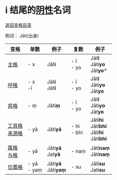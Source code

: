 # i 结尾的[阴性](feminine.md)名词

[返回变格目录](readme.md)

例词： Jāti(出身)   

| 变格 | 单数 | 例子 |复数 | 例子 |
| --- | ----- | ------ |---- | ---- |
| [主格](nom.md) | - x | Jāt**i** | - ī<br>- yo | Jāt**ī**<br>Jāti**yo**<br>Jāt**yo*** |
| [呼格](voc.md) | - x<br>-ī | Jāt**i**<br>Jāt**ī** | - ī<br>- yo | Jāt**ī**<br>Jāti**yo**<br>Jāt**yo** |
| [宾格](acc.md) | - ṃ| Jāti**ṃ**| - ī<br>- yo | Jāt**ī**<br>Jāti**yo**<br>Jāt**yo** |
| [工具格](instr.md)<br>[来源格](abl.md) | - yā | Jāti**yā** | - hi<br>- bhi | Jātī**hi**<br>Jātī**bhi**<br>Jāti**hi**<br>Jāti**bhi** |
| [属格](gen.md)<br>[与格](dat.md) | - yā  | Jāti**yā**<br>Jat**yā** | - naṃ| Jātī**naṃ**<br>Jāti**naṃ**|
| [位置格](loc.md) | - yā<br>- yaṃ| Jāti**yā** <br>Jāti**yaṃ**| - su | Jātī**su**<br>Jati**su** |